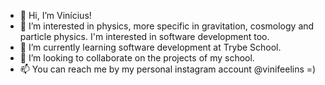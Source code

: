 - 👋 Hi, I’m Vinícius!
- 👀 I’m interested in physics, more specific in gravitation, cosmology and particle physics. I'm interested in software development too.
- 🌱 I’m currently learning software development at Trybe School.
- 💞️ I’m looking to collaborate on the projects of my school.
- 📫 You can reach me by my personal instagram account @vinifeelins =)

<!---
viniciustrybe/viniciustrybe is a ✨ special ✨ repository because its `README.md` (this file) appears on your GitHub profile.
You can click the Preview link to take a look at your changes.
--->
